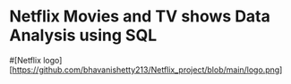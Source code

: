 # Netflix Movies and TV shows Data Analysis using SQL

#[Netflix logo][https://github.com/bhavanishetty213/Netflix_project/blob/main/logo.png]

